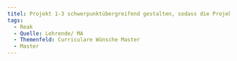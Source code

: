 ```yaml
---
titel: Projekt 1-3 schwerpunktübergreifend gestalten, sodass die Projekte an Perspektiven wachsen und somit an Qualität gewinnen
tags:
  - Reak
  - Quelle: Lehrende/ MA
  - Themenfeld: Curriculare Wünsche Master
  - Master
---
```

